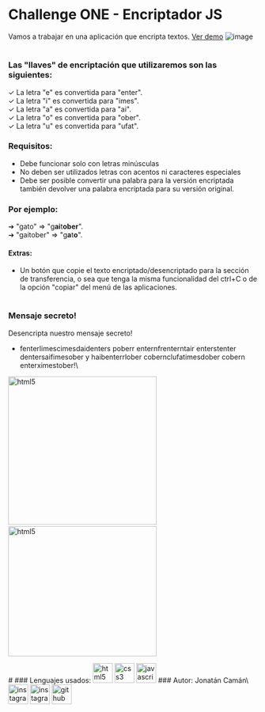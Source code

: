 
# Challenge ONE - Encriptador JS
Vamos a trabajar en una aplicación que encripta textos. [Ver demo](https://jonatan-cb.github.io/encryptorJACB/)
![image](https://user-images.githubusercontent.com/40507521/209871328-6614cf8b-8a6b-48dd-b2b3-1a01800d6a6c.png)
#
### Las "llaves" de encriptación que utilizaremos son las siguientes:
✓ La letra "e" es convertida para "enter".\
✓ La letra "i" es convertida para "imes".\
✓ La letra "a" es convertida para "ai".\
✓ La letra "o" es convertida para "ober".\
✓ La letra "u" es convertida para "ufat".
### Requisitos:
- Debe funcionar solo con letras minúsculas
- No deben ser utilizados letras con acentos ni caracteres especiales
- Debe ser posible convertir una palabra para la versión encriptada también devolver una palabra encriptada para su versión original.
### Por ejemplo:
➔ "gato" ⇒ "g**ai**t**ober**".\
➔ "gaitober" ⇒ "g**a**t**o**".
#### Extras:
- Un botón que copie el texto encriptado/desencriptado para la sección de transferencia, o sea que tenga la misma funcionalidad del ctrl+C o de la opción "copiar" del menú de las aplicaciones.
#
### Mensaje secreto!
Desencripta nuestro mensaje secreto!
- fenterlimescimesdaidenters poberr enternfrenterntair enterstenter dentersaifimesober y haibenterrlober cobernclufatimesdober cobern enterximestober!\
<p>
<img src="https://user-images.githubusercontent.com/40507521/209872297-09b33b7b-0ed6-43cd-b168-6ee7222d54b4.png" alt="html5" width="300px height= 258px"/> &nbsp; <img src="https://user-images.githubusercontent.com/40507521/209871513-01738d6f-608a-49f6-86ae-5092948a68d1.png" alt="html5" width="300px" height= "263px"/>
</p>
#
### Lenguajes usados:
<a href="https://www.w3.org/html/" target="_blank"><img src="https://www.svgrepo.com/show/373669/html.svg" alt="html5" width="40" height="40"/></a>
<a href="https://www.w3schools.com/css/" target="_blank"><img src="https://www.svgrepo.com/show/373535/css.svg" alt="css3" width="40" height="40"/></a>
<a href="https://developer.mozilla.org/en-US/docs/Web/JavaScript" target="_blank"><img src="https://www.svgrepo.com/show/349419/javascript.svg" alt="javascript" width="40" height="40"/></a>
### Autor:
Jonatán Camán\
<a href="https://www.instagram.com/jonatancaman/" target="_blank"><img src="https://www.svgrepo.com/show/303154/instagram-2016-logo.svg" alt="instagram" width="40" height="40"/></a>
<a href="https://mobile.twitter.com/jonatan_cb" target="_blank"><img src="https://www.svgrepo.com/show/303115/twitter-3-logo.svg" alt="instagram" width="40" height="40"/></a>
<a href="https://github.com/Jonatan-CB" target="_blank"><img src="https://user-images.githubusercontent.com/40507521/209883901-d48ae729-34f6-460f-9de1-43b9abc0ab98.png" alt="github" width="40" height="40"/>
